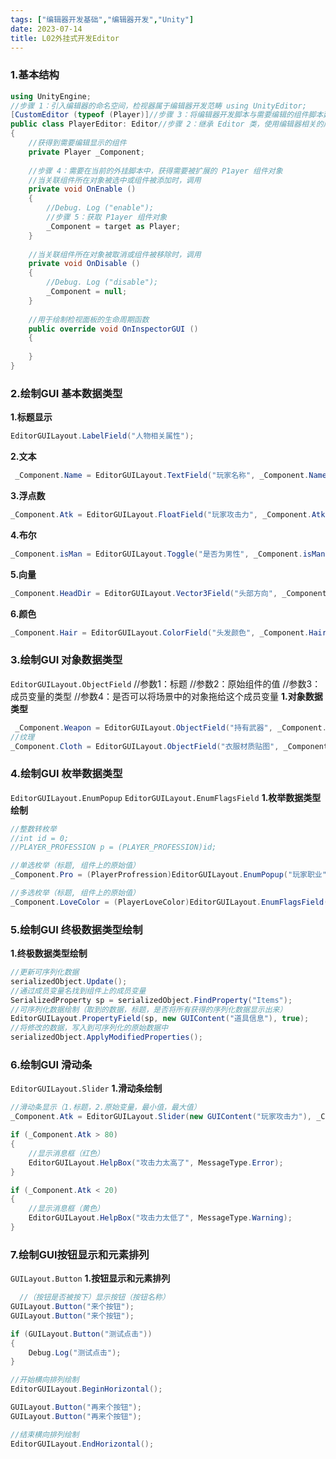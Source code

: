 ```yaml
---
tags: ["编辑器开发基础","编辑器开发","Unity"]
date: 2023-07-14
title: L02外挂式开发Editor 
---
```

### 1.基本结构

```cs
using UnityEngine;
//步骤 1：引入编辑器的命名空间，检视器属于编辑器开发范畴 using UnityEditor;
[CustomEditor (typeof (Player)]//步骤 3：将编辑器开发脚本与需要编辑的组件脚本建立外挂关联关系/外挂脚本因为存储在 Editor 目录下，所以不会被打入最终的游戏包/不继承自 Mono,而是继承自 Editor
public class PlayerEditor: Editor//步骤 2：继承 Editor 类，使用编辑器相关的成员变量和生命周期函数
{
    //获得到需要编辑显示的组件 
    private Player _Component;
    
    //步骤 4：需要在当前的外挂脚本中，获得需要被扩展的 P1ayer 组件对象
    //当关联组件所在对象被选中或组件被添加时，调用
    private void OnEnable ()
    {
      	//Debug. Log ("enable");
    	//步骤 5：获取 P1ayer 组件对象 
        _Component = target as Player;
    }
    
    //当关联组件所在对象被取消或组件被移除时，调用
    private void OnDisable ()
    {
        //Debug. Log ("disable");
    	_Component = null;
    }
    
    //用于绘制检视面板的生命周期函数
	public override void OnInspectorGUI ()
    {
        
	}
}
```

### 2.绘制GUI 基本数据类型 

**1.标题显示**
```cs
EditorGUILayout.LabelField("人物相关属性");
```
**2.文本**
```cs
 _Component.Name = EditorGUILayout.TextField("玩家名称", _Component.Name);
```
**3.浮点数**
```cs
_Component.Atk = EditorGUILayout.FloatField("玩家攻击力", _Component.Atk);
```
**4.布尔**
```cs
_Component.isMan = EditorGUILayout.Toggle("是否为男性", _Component.isMan);
```
**5.向量**
```cs
_Component.HeadDir = EditorGUILayout.Vector3Field("头部方向", _Component.HeadDir)
```
**6.颜色**
```cs
_Component.Hair = EditorGUILayout.ColorField("头发颜色", _Component.Hair);
```


### 3.绘制GUI 对象数据类型

`EditorGUILayout.ObjectField`
//参数1：标题
//参数2：原始组件的值
//参数3：成员变量的类型
//参数4：是否可以将场景中的对象拖给这个成员变量
**1.对象数据类型**
```cs
 _Component.Weapon = EditorGUILayout.ObjectField("持有武器", _Component.Weapon, typeof(GameObject), true) as GameObject;
//纹理
_Component.Cloth = EditorGUILayout.ObjectField("衣服材质贴图", _Component.Cloth, typeof(Texture), false) as Texture;
```

### 4.绘制GUI 枚举数据类型

`EditorGUILayout.EnumPopup`
`EditorGUILayout.EnumFlagsField`
**1.枚举数据类型绘制**
```cs
//整数转枚举
//int id = 0;
//PLAYER_PROFESSION p = (PLAYER_PROFESSION)id;

//单选枚举（标题, 组件上的原始值）
_Component.Pro = (PlayerProfression)EditorGUILayout.EnumPopup("玩家职业", _Component.Pro);

//多选枚举（标题, 组件上的原始值）
_Component.LoveColor = (PlayerLoveColor)EditorGUILayout.EnumFlagsField("玩家喜欢的颜色", _Component.LoveColor);
```

### 5.绘制GUI 终极数据类型绘制

**1.终极数据类型绘制**
```cs
//更新可序列化数据
serializedObject.Update();
//通过成员变量名找到组件上的成员变量
SerializedProperty sp = serializedObject.FindProperty("Items");
//可序列化数据绘制（取到的数据，标题，是否将所有获得的序列化数据显示出来）
EditorGUILayout.PropertyField(sp, new GUIContent("道具信息"), true);
//将修改的数据，写入到可序列化的原始数据中
serializedObject.ApplyModifiedProperties();
```

### 6.绘制GUI 滑动条

`EditorGUILayout.Slider`
**1.滑动条绘制**
```cs
//滑动条显示（1.标题，2.原始变量，最小值，最大值）
_Component.Atk = EditorGUILayout.Slider(new GUIContent("玩家攻击力"), _Component.Atk, 0, 100);

if (_Component.Atk > 80)
{
    //显示消息框（红色）
    EditorGUILayout.HelpBox("攻击力太高了", MessageType.Error);
}

if (_Component.Atk < 20)
{
    //显示消息框（黄色）
    EditorGUILayout.HelpBox("攻击力太低了", MessageType.Warning);
}
```

### 7.绘制GUI按钮显示和元素排列

`GUILayout.Button`
**1.按钮显示和元素排列**

```cs
  //（按钮是否被按下）显示按钮（按钮名称）
GUILayout.Button("来个按钮");
GUILayout.Button("来个按钮");

if (GUILayout.Button("测试点击"))
{
    Debug.Log("测试点击");
}

//开始横向排列绘制
EditorGUILayout.BeginHorizontal();

GUILayout.Button("再来个按钮");
GUILayout.Button("再来个按钮");

//结束横向排列绘制
EditorGUILayout.EndHorizontal();
```

